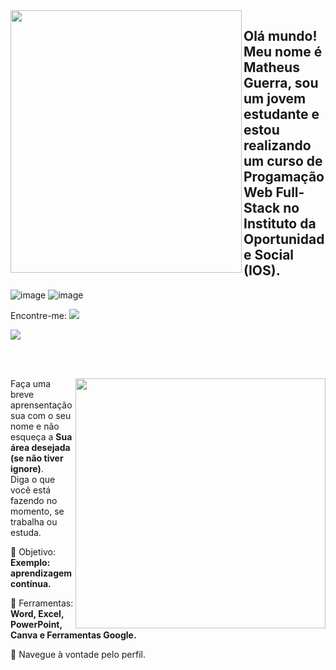 <img src="https://github.com/matheusbtguerra/matheusbtguerra/assets/146946503/1007d9fb-61df-4c0f-a33a-286df785da26" width="370px" height="420px" align="left">

## Olá mundo! Meu nome é Matheus Guerra, sou um jovem estudante e estou realizando um curso de Progamação Web Full-Stack no Instituto da Oportunidade Social (IOS).

![image](https://github.com/matheusbtguerra/matheusbtguerra/assets/146946503/77fe2660-83f7-4d70-97fc-9f08338249cd) ![image](https://github.com/matheusbtguerra/matheusbtguerra/assets/146946503/db88366c-f9cc-4535-a800-43402f7618d2)

Encontre-me: <a href="www.instagram.com/matheusbtguerra"> 
<img src="https://github.com/matheusbtguerra/matheusbtguerra/assets/146946503/cc78fe83-b1bd-40c1-b237-50517d60cdbe"> </img> 
</a>

<div align="left">
  
<a href="https://github.com/MarquinCss/github-readme-stats"><img align="center" src="https://github-readme-stats.vercel.app/api/top-langs/?username=matheusbtguerra&layout=compact&theme=dark&hide_border=true" /></a> 





</img>

</div>

<br> <br>

<img src="https://raw.githubusercontent.com/MicaelliMedeiros/micaellimedeiros/master/image/computer-illustration.png" min-width="400px" max-width="400px" width="400px" align="right">

<p align="left"> 
  Faça uma breve aprensentação sua com o seu nome e não esqueça a <strong>Sua área desejada (se não tiver ignore)</strong>. <br>
  Diga o que você está fazendo no momento, se trabalha ou estuda.
</p>

<p align="left">
 
  🦄 Objetivo: **Exemplo: aprendizagem contínua.**
</p>

<p align="left">
</p>

  💼 Ferramentas:  **Word, Excel, PowerPoint, Canva e Ferramentas Google.**


<p align="left">
  💌 Navegue à vontade pelo perfil.
</p>


</img>
